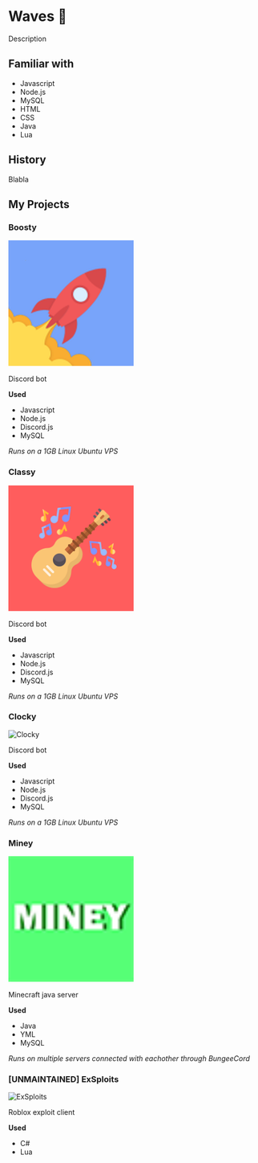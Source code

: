 # **Waves 👋**

Description

## **Familiar with**

* Javascript
* Node.js
* MySQL
* HTML
* CSS
* Java
* Lua

## **History**

Blabla

## **My Projects**

### **Boosty**
<img src="https://raw.githubusercontent.com/Exhabition/Exhabition/main/boosty.png" alt="Boosty" width="250"/>

Discord bot

**Used** 
 * Javascript
 * Node.js
 * Discord.js
 * MySQL

*Runs on a 1GB Linux Ubuntu VPS*

### **Classy**
<img src="https://raw.githubusercontent.com/Exhabition/Exhabition/main/classy.png" alt="Classy" width="250"/>

Discord bot

**Used** 
 * Javascript
 * Node.js
 * Discord.js
 * MySQL

*Runs on a 1GB Linux Ubuntu VPS*

### **Clocky**
<img src="https://raw.githubusercontent.com/Exhabition/Exhabition/main/clock.png" alt="Clocky" width="250"/>

Discord bot

**Used** 
 * Javascript
 * Node.js
 * Discord.js
 * MySQL

*Runs on a 1GB Linux Ubuntu VPS*

### **Miney**
<img src="https://raw.githubusercontent.com/Exhabition/Exhabition/main/miney.png" alt="Miney" width="250"/>

Minecraft java server

**Used** 
 * Java
 * YML
 * MySQL

*Runs on multiple servers connected with eachother through BungeeCord*

### **[UNMAINTAINED] ExSploits**
<img src="https://raw.githubusercontent.com/Exhabition/Exhabition/main/exsploits.png" alt="ExSploits" width="250"/>

Roblox exploit client

**Used**
 * C#
 * Lua
